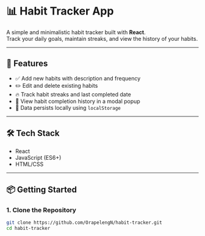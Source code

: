 # 📊 Habit Tracker App

A simple and minimalistic habit tracker built with **React**.  
Track your daily goals, maintain streaks, and view the history of your habits.

---

## 🚀 Features

- ✅ Add new habits with description and frequency
- ✏️ Edit and delete existing habits
- 🔥 Track habit streaks and last completed date
- 📅 View habit completion history in a modal popup
- 🧠 Data persists locally using `localStorage`

---

## 🛠 Tech Stack

- React
- JavaScript (ES6+)
- HTML/CSS

---

## 📦 Getting Started

### 1. Clone the Repository

```bash
git clone https://github.com/OrapelengN/habit-tracker.git
cd habit-tracker
